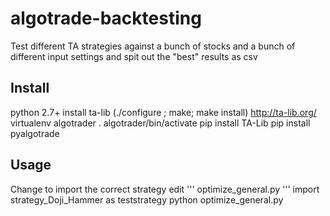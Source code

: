 # algotrade-backtesting
Test different TA strategies against a bunch of stocks and a bunch of different input settings and spit out the "best" results as csv

## Install
python 2.7+
install ta-lib (./configure ; make; make install) http://ta-lib.org/
virtualenv algotrader
. algotrader/bin/activate 
pip install TA-Lib
pip install pyalgotrade

## Usage
Change to import the correct strategy
edit ''' optimize_general.py '''
import strategy_Doji_Hammer as teststrategy
python optimize_general.py
